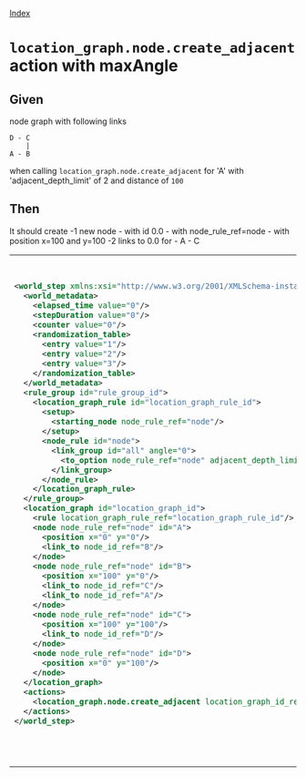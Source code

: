 [Index](./index.md)
# `location_graph.node.create_adjacent` action with maxAngle
## Given
node graph with following links
```
D - C
    |
A - B
```
when calling `location_graph.node.create_adjacent` for 'A' with 'adjacent_depth_limit' of 2
and distance of `100`

## Then
It should create
  -1 new node
    - with id 0.0
    - with node_rule_ref=node
    - with position x=100 and y=100
  -2 links to 0.0 for
    - A
    - C
<table>
<tr>
<th>1_input.xml</th>
<th>2_expected.xml</th>
</tr>
<tr>
<td style="vertical-align:top">
  
```xml
<world_step xmlns:xsi="http://www.w3.org/2001/XMLSchema-instance" xsi:noNamespaceSchemaLocation="../../../../../../../world_step.xsd">
  <world_metadata>
    <elapsed_time value="0"/>
    <stepDuration value="0"/>
    <counter value="0"/>
    <randomization_table>
      <entry value="1"/>
      <entry value="2"/>
      <entry value="3"/>
    </randomization_table>
  </world_metadata>
  <rule_group id="rule_group_id">
    <location_graph_rule id="location_graph_rule_id">
      <setup>
        <starting_node node_rule_ref="node"/>
      </setup>
      <node_rule id="node">
        <link_group id="all" angle="0">
          <to_option node_rule_ref="node" adjacent_depth_limit="2" distance="100"/>
        </link_group>
      </node_rule>
    </location_graph_rule>
  </rule_group>
  <location_graph id="location_graph_id">
    <rule location_graph_rule_ref="location_graph_rule_id"/>
    <node node_rule_ref="node" id="A">
      <position x="0" y="0"/>
      <link_to node_id_ref="B"/>
    </node>
    <node node_rule_ref="node" id="B">
      <position x="100" y="0"/>
      <link_to node_id_ref="C"/>
      <link_to node_id_ref="A"/>
    </node>
    <node node_rule_ref="node" id="C">
      <position x="100" y="100"/>
      <link_to node_id_ref="D"/>
    </node>
    <node node_rule_ref="node" id="D">
      <position x="0" y="100"/>
    </node>
  </location_graph>
  <actions>
    <location_graph.node.create_adjacent location_graph_id_ref="location_graph_id" node_id_ref="A"/>
  </actions>
</world_step>
```
  
</td>
<td style="vertical-align:top">

```xml
<world_step xmlns:xsi="http://www.w3.org/2001/XMLSchema-instance" xsi:noNamespaceSchemaLocation="../../../../../../../world_step.xsd">
  <world_metadata>
    <elapsed_time value="0"/>
    <stepDuration value="0"/>
    <counter value="1"/>
    <randomization_table>
      <entry value="2"/>
      <entry value="3"/>
      <entry value="1"/>
    </randomization_table>
  </world_metadata>
  <rule_group id="rule_group_id">
    <location_graph_rule id="location_graph_rule_id">
      <setup>
        <starting_node node_rule_ref="node"/>
      </setup>
      <node_rule id="node">
        <link_group id="all" angle="0">
          <to_option node_rule_ref="node" adjacent_depth_limit="2" distance="100"/>
        </link_group>
      </node_rule>
    </location_graph_rule>
  </rule_group>
  <location_graph id="location_graph_id">
    <rule location_graph_rule_ref="location_graph_rule_id"/>
    <node node_rule_ref="node" id="A">
      <position x="0" y="0"/>
      <link_to node_id_ref="B"/>
      <link_to node_id_ref="0.0"/>
    </node>
    <node node_rule_ref="node" id="B">
      <position x="100" y="0"/>
      <link_to node_id_ref="C"/>
      <link_to node_id_ref="A"/>
    </node>
    <node node_rule_ref="node" id="C">
      <position x="100" y="100"/>
      <link_to node_id_ref="D"/>
      <link_to node_id_ref="0.0"/>
    </node>
    <node node_rule_ref="node" id="D">
      <position x="0" y="100"/>
    </node>
    <node node_rule_ref="node" id="0.0">
      <position x="100" y="0"/>
      <link_to node_id_ref="A"/>
    </node>
  </location_graph>
</world_step>
```

</td>
</tr>
</table>
